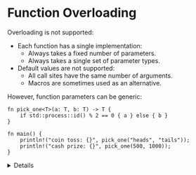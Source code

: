 # Function Overloading

Overloading is not supported:

* Each function has a single implementation:
  * Always takes a fixed number of parameters.
  * Always takes a single set of parameter types.
* Default values are not supported:
  * All call sites have the same number of arguments.
  * Macros are sometimes used as an alternative.

However, function parameters can be generic:

```rust,editable
fn pick_one<T>(a: T, b: T) -> T {
    if std::process::id() % 2 == 0 { a } else { b }
}

fn main() {
    println!("coin toss: {}", pick_one("heads", "tails"));
    println!("cash prize: {}", pick_one(500, 1000));
}
```

<details>

* But operator overloading is allowed, because it is essentially implementing Traits.  
</details>
